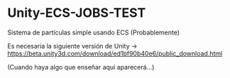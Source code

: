 # Unity-ECS-JOBS-TEST
Sistema de partículas simple usando ECS (Probablemente)

Es necesaria la siguiente versión de Unity -> https://beta.unity3d.com/download/ed1bf90b40e6/public_download.html

(Cuando haya algo que enseñar aquí aparecerá...)


<blockquote class="imgur-embed-pub" lang="en" data-id="jMDI5TG"><a href="//imgur.com/jMDI5TG"></a></blockquote><script async src="//s.imgur.com/min/embed.js" charset="utf-8"></script>
